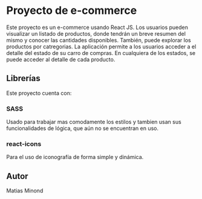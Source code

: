 # Proyecto de e-commerce

Este proyecto es un e-commerce usando React JS. Los usuarios pueden visualizar un listado de productos, donde tendrán un breve resumen del mismo y conocer las cantidades disponibles. También, puede explorar los productos por catregorias. La aplicación permite a los usuarios acceder a el detalle del estado de su carro de compras. En cualquiera de los estados, se puede acceder al detalle de cada producto.

## Librerías

Este proyecto cuenta con:

### SASS
Usado para trabajar mas comodamente los estilos y tambien usan sus funcionalidades de lógica, que aún no se encuentran en uso.

### react-icons
Para el uso de iconografía de forma simple y dinámica.

## Autor
Matias Minond
